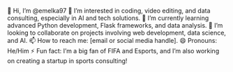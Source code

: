 👋 Hi, I’m @emelka97
👀 I’m interested in coding, video editing, and data consulting, especially in AI and tech solutions.
🌱 I’m currently learning advanced Python development, Flask frameworks, and data analysis.
💞️ I’m looking to collaborate on projects involving web development, data science, and AI.
📫 How to reach me: [email or social media handle].
😄 Pronouns: He/Him
⚡ Fun fact: I’m a big fan of FIFA and Esports, and I’m also working on creating a startup in sports consulting!

<!---
emelka97/emelka97 is a ✨ special ✨ repository because its `README.md` (this file) appears on your GitHub profile.
You can click the Preview link to take a look at your changes.
--->
